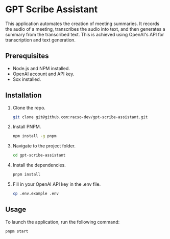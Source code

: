 # GPT Scribe Assistant

This application automates the creation of meeting summaries. It records the audio of a meeting, transcribes the audio into text, and then generates a summary from the transcribed text. This is achieved using OpenAI's API for transcription and text generation.

## Prerequisites

- Node.js and NPM installed.
- OpenAI account and API key.
- Sox installed.

## Installation

1. Clone the repo.

   ```sh
   git clone git@github.com:racso-dev/gpt-scribe-assistant.git
   ```

2. Install PNPM.

   ```sh
   npm install -g pnpm
   ```

3. Navigate to the project folder.

   ```sh
   cd gpt-scribe-assistant
   ```

4. Install the dependencies.

   ```sh
   pnpm install
   ```

5. Fill in your OpenAI API key in the .env file.

   ```sh
   cp .env.example .env
   ```

## Usage

To launch the application, run the following command:

```sh
pnpm start
```
